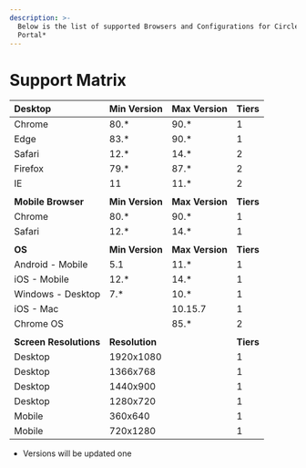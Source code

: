 ```yaml
---
description: >-
  Below is the list of supported Browsers and Configurations for CircleHD
  Portal*
---
```


# Support Matrix

| **Desktop** | **Min Version** | **Max Version** | **Tiers** |
| :--- | :--- | :--- | :--- |
| Chrome | 80.\* | 90.\* | 1 |
| Edge | 83.\* | 90.\* | 1 |
| Safari | 12.\* | 14.\* | 2 |
| Firefox | 79.\* | 87.\* | 2 |
| IE | 11 | 11.\* | 2 |
|  |  |  |  |
| **Mobile Browser** | **Min Version** | **Max Version** | **Tiers** |
| Chrome | 80.\* | 90.\* | 1 |
| Safari | 12.\* | 14.\* | 1 |
|  |  |  |  |
| **OS** | **Min Version** | **Max Version** | **Tiers** |
| Android - Mobile | 5.1 | 11.\* | 1 |
| iOS - Mobile | 12.\* | 14.\* | 1 |
| Windows - Desktop | 7.\* | 10.\* | 1 |
| iOS - Mac |  | 10.15.7 | 1 |
| Chrome OS |  | 85.\* | 2 |
|  |  |  |  |
| **Screen Resolutions** | **Resolution** |  | **Tiers** |
| Desktop | 1920x1080 |  | 1 |
| Desktop | 1366x768 |  | 1 |
| Desktop | 1440x900 |  | 1 |
| Desktop | 1280x720 |  | 1 |
| Mobile | 360x640 |  | 1 |
| Mobile | 720x1280 |  | 1 |

* Versions will be updated one 

